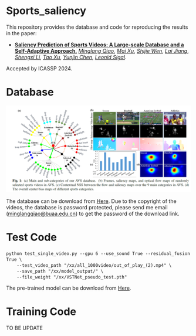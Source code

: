 # Sports_saliency

This repository provides the database and code for reproducing the results in the paper: 

* [**Saliency Prediction of Sports Videos: A Large-scale Database and a Self-Adaptive Approach.**](https://ieeexplore.ieee.org/stamp/stamp.jsp?tp=&arnumber=10446481)
[*Minglang Qiao*](http://45.77.201.133/html/Members/minglangqiao.html),
[*Mai Xu*](XX),
[*Shijie Wen*](XX),
[*Lai Jiang*](XX),
[*Shengxi Li*](XX),
[*Tao Xu*](XX),
[*Yunjin Chen*](XX),
[*Leonid Sigal*](XX).

Accepted by ICASSP 2024.


# Database

![image](https://github.com/MinglangQiao/Sports_saliency/blob/main/%E8%AE%BA%E6%96%87%E7%89%88%E6%9C%AC.png)


The database can be download from [Here](https://www.dropbox.com/scl/fi/qo6eyp6mgoayfzk5xo0mn/sports_database.zip?rlkey=i77bzy60gmf72xwu8k2ahx8se&st=lileu1mt&dl=0). Due to the copyright of the videos, the database is password protected, 
please send me email (minglangqiao@buaa.edu.cn) to get the password of the download link. 


# Test Code

```
python test_single_video.py --gpu 6 --use_sound True --residual_fusion True \
    --test_video_path "/xx/all_1000video/out_of_play_(2).mp4" \
    --save_path "/xx/model_output/" \
    --file_weight "/xx/VSTNet_pseudo_test.pth"
```

The pre-trained model can be download from [Here](https://www.dropbox.com/scl/fi/y0b885yw5z89x9fhrmlha/VSTNet_pseudo_test.pth?rlkey=6bq275lrieuf1ruo1u6ri4kxm&st=um7rpxsk&dl=0).


# Training Code

TO BE UPDATE

